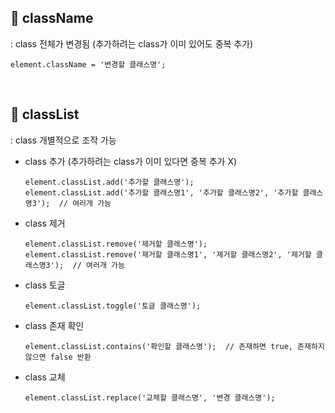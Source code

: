## 📍 className
: class 전체가 변경됨 (추가하려는 class가 이미 있어도 중복 추가)

    element.className = '변경할 클래스명';

<br>

## 📍 classList
: class 개별적으로 조작 가능

* class 추가 (추가하려는 class가 이미 있다면 중복 추가 X)

      element.classList.add('추가할 클래스명');
      element.classList.add('추가할 클래스명1', '추가할 클래스명2', '추가할 클래스명3');  // 여러개 가능

* class 제거

      element.classList.remove('제거할 클래스명');
      element.classList.remove('제거할 클래스명1', '제거할 클래스명2', '제거할 클래스명3');  // 여러개 가능

* class 토글

      element.classList.toggle('토글 클래스명');

* class 존재 확인

      element.classList.contains('확인할 클래스명');  // 존재하면 true, 존재하지 않으면 false 반환

* class 교체

      element.classList.replace('교체할 클래스명', '변경 클래스명');
